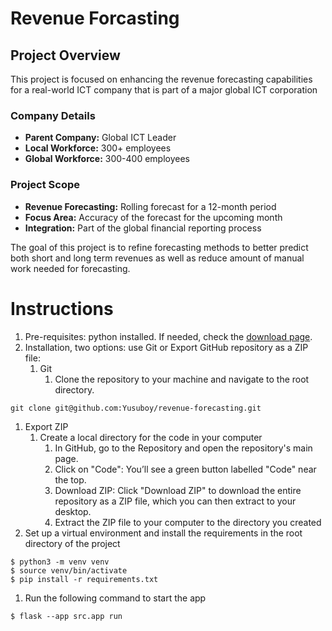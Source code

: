 # Revenue Forcasting

## Project Overview

This project is focused on enhancing the revenue forecasting capabilities for a real-world ICT company that is part of a major global ICT corporation

### Company Details

-   **Parent Company:** Global ICT Leader
-   **Local Workforce:** 300+ employees
-   **Global Workforce:** 300-400 employees

### Project Scope

-   **Revenue Forecasting:** Rolling forecast for a 12-month period
-   **Focus Area:** Accuracy of the forecast for the upcoming month
-   **Integration:** Part of the global financial reporting process

The goal of this project is to refine forecasting methods to better predict both short and long term revenues as well as reduce amount of manual work needed for forecasting.

# Instructions

1.  Pre-requisites: python installed. If needed, check the [download page](https://www.python.org/downloads/).
2.  Installation, two options: use Git or Export GitHub repository as a ZIP file:
    1.  Git
        1.  Clone the repository to your machine and navigate to the root directory.

```
git clone git@github.com:Yusuboy/revenue-forecasting.git
```

1.  Export ZIP
    1.  Create a local directory for the code in your computer
        1.  In GitHub, go to the Repository and open the repository's main page.
        2.  Click on "Code": You’ll see a green button labelled "Code" near the top.
        3.  Download ZIP: Click "Download ZIP" to download the entire repository as a ZIP file, which you can then extract to your desktop.
        4.  Extract the ZIP file to your computer to the directory you created
2.  Set up a virtual environment and install the requirements in the root directory of the project

```
$ python3 -m venv venv
$ source venv/bin/activate
$ pip install -r requirements.txt
```

1.  Run the following command to start the app

```
$ flask --app src.app run
```
